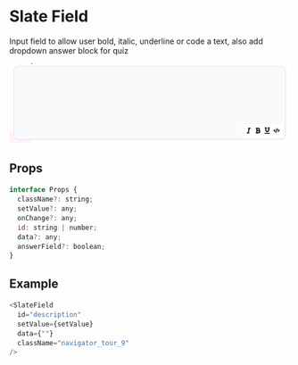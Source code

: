 # Slate Field

Input field to allow user bold, italic, underline or code a text, also add dropdown answer block for quiz

![](./readmeIMG/2023-02-17-16-29-09.png)

## Props

```js
interface Props {
  className?: string;
  setValue?: any;
  onChange?: any;
  id: string | number;
  data?: any;
  answerField?: boolean;
}
```

## Example

```js
<SlateField
  id="description"
  setValue={setValue}
  data={""}
  className="navigator_tour_9"
/>
```
